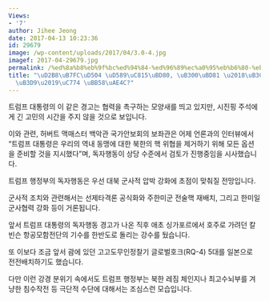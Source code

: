 ```yaml
---
Views:
- '7'
author: Jihee Jeong
date: 2017-04-13 10:23:36
id: 29679
image: /wp-content/uploads/2017/04/3.0-4.jpg
imagef: 2017-04-29679.jpg
permalink: /%ed%8a%b8%eb%9f%bc%ed%94%84-%ed%96%89%ec%a0%95%eb%b6%80-%eb%8c%80%eb%b6%81-%eb%8f%85%ec%9e%90%ed%96%89%eb%8f%99%ec%9d%b4-%eb%ad%98%ea%b9%8c/
title: "\uD2B8\uB7FC\uD504 \uD589\uC815\uBD80, \uB300\uBD81 \u2018\uB3C5\uC790\uD589\
  \uB3D9\u2019\uC774 \uBB58\uAE4C?"
---
```


트럼프 대통령의 이 같은 경고는 협력을 촉구하는 모양새를 띄고 있지만, 시진핑 주석에게 긴 고민의 시간을 주지 않을 것으로 보입니다.

이와 관련, 허버트 맥매스터 백악관 국가안보회의 보좌관은 어제 언론과의 인터뷰에서 “트럼프 대통령은 우리의 역내 동맹에 대한 북한의 핵 위협을 제거하기 위해 모든 옵션을 준비할 것을 지시했다”며, 독자행동이 상당 수준에서 검토가 진행중임을 시사했습니다.

트럼프 행정부의 독자행동은 우선 대북 군사적 압박 강화에 초점이 맞춰질 전망입니다.

군사적 조치와 관련해서는 선제타격론 공식화와 주한미군 전술핵 재배치, 그리고 한미일 군사협력 강화 등이 거론됩니다.

앞서 트럼프 대통령의 독자행동 경고가 나온 직후 애초 싱가포르에서 호주로 가려던 칼빈슨 항공모함전단의 기수를 한반도로 돌리는 강수를 뒀습니다.

또 이보다 조금 앞서 괌에 있던 고고도무인정찰기 글로벌호크(RQ-4) 5대를 일본으로 전전배치하기도 했습니다.

다만 이런 강경 분위기 속에서도 트럼프 행정부는 북한 레짐 체인지나 최고수뇌부를 겨냥한 침수작전 등 극단적 수단에 대해서는 조심스런 모습입니다.